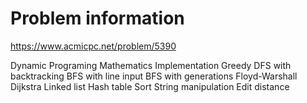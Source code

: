 # Problem information

<https://www.acmicpc.net/problem/5390>

Dynamic Programing
Mathematics
Implementation
Greedy
DFS with backtracking
BFS with line input
BFS with generations
Floyd-Warshall
Dijkstra
Linked list
Hash table
Sort
String manipulation
Edit distance